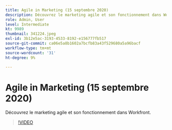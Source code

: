 ```yaml
---
title: Agile in Marketing (15 septembre 2020)
description: Découvrez le marketing agile et son fonctionnement dans Workfront. (Entre 60 et 160 caractères)
role: Admin, User
level: Intermediate
kt: 9989
thumbnail: 341224.jpeg
exl-id: 3b12e5ac-3193-4533-8192-e156777fb517
source-git-commit: ca06e5a8b1602a7bcfb83a43f529680a5a96bacf
workflow-type: tm+mt
source-wordcount: '31'
ht-degree: 9%

---
```


# Agile in Marketing (15 septembre 2020)

Découvrez le marketing agile et son fonctionnement dans Workfront.

>[!VIDEO](https://video.tv.adobe.com/v/341224/?quality=12&learn=on)
